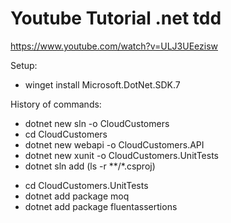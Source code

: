 # Youtube Tutorial .net tdd

https://www.youtube.com/watch?v=ULJ3UEezisw

Setup:
- winget install Microsoft.DotNet.SDK.7


History of commands:
- dotnet new sln -o CloudCustomers
- cd CloudCustomers
- dotnet new webapi -o CloudCustomers.API
- dotnet new xunit -o CloudCustomers.UnitTests
- dotnet sln add (ls -r **/*.csproj)
<!-- - dotnet sln add **/*.csproj -->
- cd CloudCustomers.UnitTests
- dotnet add package moq
- dotnet add package fluentassertions

